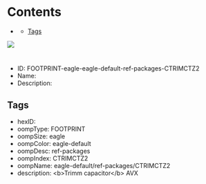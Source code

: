 



Contents
========

* [](#)
	* [Tags](#tags)
  
![][im]
# 

- ID: FOOTPRINT-eagle-eagle-default-ref-packages-CTRIMCTZ2
- Name: 
- Description: 

## Tags

- hexID: 
- oompType: FOOTPRINT
- oompSize: eagle
- oompColor: eagle-default
- oompDesc: ref-packages
- oompIndex: CTRIMCTZ2
- oompName: eagle-default/ref-packages/CTRIMCTZ2
- description: &lt;b&gt;Trimm capacitor&lt;/b&gt; AVX



[im]: image.png
